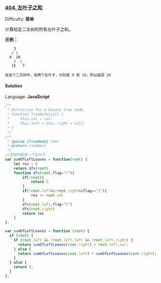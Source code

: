 ### [404\. 左叶子之和](https://leetcode-cn.com/problems/sum-of-left-leaves/)

Difficulty: **简单**

计算给定二叉树的所有左叶子之和。

**示例：**

```
    3
   / \
  9  20
    /  \
   15   7

在这个二叉树中，有两个左叶子，分别是 9 和 15，所以返回 24
```

#### Solution

Language: **JavaScript**

```javascript
​/**
 * Definition for a binary tree node.
 * function TreeNode(val) {
 *     this.val = val;
 *     this.left = this.right = null;
 * }
 */
/**
 * @param {TreeNode} root
 * @return {number}
 */
//怎样判断是一个左叶子
var sumOfLeftLeaves = function(root) {
    let res = 0
    return dfs(root)
    function dfs(root,flag="r"){
        if(!root){
            return 0
        }
        if(!root.left&&!root.right&&flag=="l"){
            res += root.val
        }
        dfs(root.left,flag="l")
        dfs(root.right)
        return res
    }
};
```

```js
var sumOfLeftLeaves = function (root) {
  if (root) {
    if (root.left && !root.left.left && !root.left.right) {
      return sumOfLeftLeaves(root.right) + root.left.val;
    } else {
      return sumOfLeftLeaves(root.left) + sumOfLeftLeaves(root.right);
    }
  } else {
    return 0;
  }
};
```
